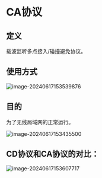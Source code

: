 # CA协议

## 定义

载波监听多点接入/碰撞避免协议。

## 使用方式

![image-20240617153539876](../TyporaImage/image-20240617153539876.png)

## 目的

为了无线局域网的正常运行。

![image-20240617153435500](../TyporaImage/image-20240617153435500.png)





## CD协议和CA协议的对比：

![image-20240617153607717](../TyporaImage/image-20240617153607717.png)